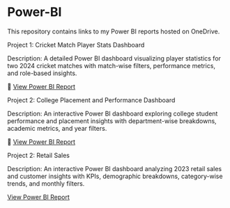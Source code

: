 # Power-BI
This repository contains links to my Power BI reports hosted on OneDrive.

Project 1: Cricket Match Player Stats Dashboard

Description: A detailed Power BI dashboard visualizing player statistics for two 2024 cricket matches with match-wise filters, performance metrics, and role-based insights.


🔗 [View Power BI Report](https://1drv.ms/u/c/2fa94411798eec47/EeQmAc-Gp_tAiqmml-jcClABV87P_ZdJFhdMhBp7Dt4RHQ)

Project 2: College Placement and Performance Dashboard 

Description: An interactive Power BI dashboard exploring college student performance and placement insights with department-wise breakdowns, academic metrics, and year filters.

🔗 [View Power BI Report](https://1drv.ms/u/c/2fa94411798eec47/EZCyiOqkbXJAkAxq_etJ8h8BPPiYoVGaXi1cVYITgCW-wg)

Project 2: Retail Sales

Description: An interactive Power BI dashboard analyzing 2023 retail sales and customer insights with KPIs, demographic breakdowns, category-wise trends, and monthly filters.

[View Power BI Report](https://1drv.ms/u/c/2fa94411798eec47/EaSTekTUEsxJioAec5zqL3sB6J8Liib0jlpq4Bdog3-YMQ)
